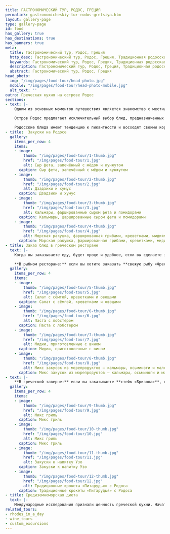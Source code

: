 ```yaml
---
title: ГАСТРОНОМИЧЕСКИЙ ТУР, РОДОС, ГРЕЦИЯ
permalink: gastronomicheskiy-tur-rodos-gretsiya.htm
layout: gallery-page
type: gallery-page
id: food
has_gallery: true
has_destinations: true
has_banners: true
meta:
  title: Гастрономический тур, Родос, Греция
  http_desc: Гастрономический тур, Родос, Греция, Традиционная родосская кухня, Гастрономические экскурсии, греческом ресторане, Родос, Греция
  keywords: Гастрономический тур, Родос, Греция, Традиционная родосская кухня, Гастрономические экскурсии, греческом ресторане, Родос, Греция
  description: Гастрономический тур, Родос, Греция, Традиционная родосская кухня, Гастрономические экскурсии, греческом ресторане, Родос, Греция
  abstract: Гастрономический тур, Родос, Греция
head_photo:
  img: "/img/pages/food-tour/head-photo.jpg"
  mobile: "/img/pages/food-tour/head-photo-mobile.jpg"
  alt_text: ''
outro: Греческая кухня на острове Родос
sections:
- text: |-
    Одним из основных моментов путешествия является знакомство с местными кулинарными изысками, а Родос славится своей вкусной едой.

    Остров Родос предлагает исключительный выбор блюд, предназначенных для гурманов и потенциальных гурманов в каждом из нас. Местная кухня уходит своими корнями в древние традиции и использует свежие ингредиенты, чтобы гарантировать, что каждое блюдо вам понравится, насытит и удовлетворит ваш аппетит.

    Родосские блюда имеют тенденцию к пикантности и восходят своими корнями к Дорийскому Родосу. Софист и ритор Афиней Навкратийский отмечает в своей книге «Пир мудрецов», что древние родосцы были неравнодушны к ухе и восхваляли тех, кто «ел рыбу, а не мясо». Несмотря на то, что мясо было добавлено в меню в большей степени во времена Средневековья, и многие блюда включают в себя современные вариации, все же преобладают традиционные приготовления и вкусы. Свежие овощи, а также местное оливковое масло, травы и специи, такие как мята, розмарин, орегано, и тимьян, поразят ваши вкусовые рецепторы!
- title:  Закуски на Родосе
  gallery:
    items_per_row: 4
    items:
    - image:
        thumb: "/img/pages/food-tour/1-thumb.jpg"
        href: "/img/pages/food-tour/1.jpg"
        alt: Сыр фета, запечённый с мёдом и кунжутом
      caption: Сыр фета, запечённый с мёдом и кунжутом
    - image:
        thumb: "/img/pages/food-tour/2-thumb.jpg"
        href: "/img/pages/food-tour/2.jpg"
        alt: Дзадзики и хумус
      caption: Дзадзики и хумус
    - image:
        thumb: "/img/pages/food-tour/3-thumb.jpg"
        href: "/img/pages/food-tour/3.jpg"
        alt: Кальмары, фаршированные сыром фета и помидорами 
      caption: Кальмары, фаршированные сыром фета и помидорами 
    - image:
        thumb: "/img/pages/food-tour/4-thumb.jpg"
        href: "/img/pages/food-tour/4.jpg"
        alt: Морская ракушка, фаршированная грибами, креветками, мидиями и кремом бешамель
      caption: Морская ракушка, фаршированная грибами, креветками, мидиями и кремом бешамель
- title: Заказ блюд в греческом ресторане
  text: |-
    Когда вы заказываете еду, будет проще и удобнее, если вы сделаете заказ по разделам меню. Сначала ваши закуски (мезедес), затем основное блюдо и напитки. Десерт заказывают в конце трапезы.

    **В рыбном ресторане:** если вы хотите заказать **свежую рыбу «Фреско Псари»**, то вы просите показать рыбу, а также официант проводит вас к месту, где выставлен «улов дня», обычно на кухне. Там вы сможете узнать, какая рыба выставлена, цену за килограмм и заказать то количество, которое вы хотите съесть. Официанты предоставят вам информацию о стоимости, а также подробности приготовления. Родосские официанты очень опытны, терпеливы и всегда рады сделать ваш обед настоящим удовольствием (даже в разгар сезона, когда остров полон туристов).
  gallery:
    items_per_row: 4
    items:
    - image:
        thumb: "/img/pages/food-tour/5-thumb.jpg"
        href: "/img/pages/food-tour/5.jpg"
        alt: Салат с сёмгой, креветками и овощами
      caption: Салат с сёмгой, креветками и овощами
    - image:
        thumb: "/img/pages/food-tour/6-thumb.jpg"
        href: "/img/pages/food-tour/6.jpg"
        alt: Паста с лобстером
      caption: Паста с лобстером
    - image:
        thumb: "/img/pages/food-tour/7-thumb.jpg"
        href: "/img/pages/food-tour/7.jpg"
        alt: Мидии, приготовленные с вином
      caption: Мидии, приготовленные с вином
    - image:
        thumb: "/img/pages/food-tour/8-thumb.jpg"
        href: "/img/pages/food-tour/8.jpg"
        alt: Микс закусок из морепродуктов – кальмары, осьминоги и маленькие креветки с острова Сими
      caption: Микс закусок из морепродуктов – кальмары, осьминоги и маленькие креветки с острова Сими
- text: |-
    **В греческой таверне:** если вы заказываете **стейк «Бризола»**, обычно из свинины или говядины, официант спросит вас, какой стейк вы предпочитаете, на сколько прожаренный. **Редкое «Ме то эма»** (только для стейка из говядины) снаружи прожаривается, но внутри остаётся немного сырым, **Среднее «Мисопсимени»** (для стейков из свинины и говядины) снаружи пропекается более тщательно и также пропекается внутри, но всё же слегка красный, а **хорошо прожаренные «Калопсимени»** (для стейков из свинины и говядины) снаружи обуглены, а внутри полностью прожарены.
  gallery:
    items_per_row: 4
    items:
    - image:
        thumb: "/img/pages/food-tour/9-thumb.jpg"
        href: "/img/pages/food-tour/9.jpg"
        alt: Микс гриль
      caption: Микс гриль
    - image:
        thumb: "/img/pages/food-tour/10-thumb.jpg"
        href: "/img/pages/food-tour/10.jpg"
        alt: Микс гриль
      caption: Микс гриль
    - image:
        thumb: "/img/pages/food-tour/11-thumb.jpg"
        href: "/img/pages/food-tour/11.jpg"
        alt: Закуски к напитку Узо
      caption: Закуски к напитку Узо
    - image:
        thumb: "/img/pages/food-tour/12-thumb.jpg"
        href: "/img/pages/food-tour/12.jpg"
        alt: Традиционные крокеты «Питарудья» с Родоса
      caption: Традиционные крокеты «Питарудья» с Родоса
- title: Средиземноморская диета
  text: |-
    Международные исследования признали ценность греческой кухни. Начатое Всемирной организацией здравоохранения в начале 60-х годов исследование семи стран было направлено на изучение моделей питания населения семи разных стран: Греции, Италии, Сербии, Голландии, Финляндии, США и Японии. Это продолжительное исследование, длившееся 30 лет, показало, что люди, живущие в средиземноморских странах, особенно в Греции, имеют более низкий уровень смертности по сравнению с остальными участвующими странами. «Секреты» здоровья и долголетия были задокументированы как сочетание простой диеты  и регулярной физической активности, получившей название средиземноморской диеты. 
related_tours:
- rhodes_in_a_day
- wine_tours
- custom_excursions
---
```


